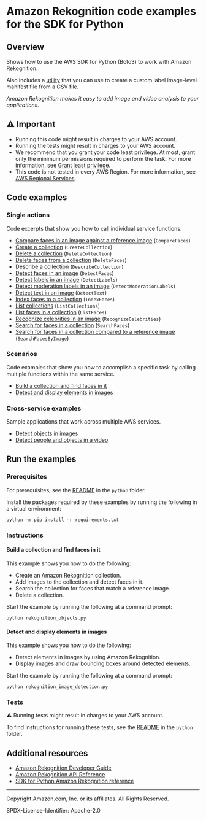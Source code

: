 <!--Generated by WRITEME on 2023-03-27 23:24:32.543073 (UTC)-->
# Amazon Rekognition code examples for the SDK for Python

## Overview

Shows how to use the AWS SDK for Python (Boto3) to work with Amazon Rekognition.

<!--custom.overview.start-->
Also includes a [utility](custom_labels_csv_to_manifest.py) that you can use to create a custom label image-level manifest 
file from a CSV file.
<!--custom.overview.end-->

*Amazon Rekognition makes it easy to add image and video analysis to your applications.*

## ⚠ Important

* Running this code might result in charges to your AWS account.
* Running the tests might result in charges to your AWS account.
* We recommend that you grant your code least privilege. At most, grant only the minimum permissions required to perform the task. For more information, see [Grant least privilege](https://docs.aws.amazon.com/IAM/latest/UserGuide/best-practices.html#grant-least-privilege).
* This code is not tested in every AWS Region. For more information, see [AWS Regional Services](https://aws.amazon.com/about-aws/global-infrastructure/regional-product-services).

<!--custom.important.start-->
<!--custom.important.end-->

## Code examples
### Single actions

Code excerpts that show you how to call individual service functions.

* [Compare faces in an image against a reference image](rekognition_image_detection.py#L105) (`CompareFaces`)
* [Create a collection](rekognition_collections.py#L271) (`CreateCollection`)
* [Delete a collection](rekognition_collections.py#L101) (`DeleteCollection`)
* [Delete faces from a collection](rekognition_collections.py#L234) (`DeleteFaces`)
* [Describe a collection](rekognition_collections.py#L79) (`DescribeCollection`)
* [Detect faces in an image](rekognition_image_detection.py#L86) (`DetectFaces`)
* [Detect labels in an image](rekognition_image_detection.py#L137) (`DetectLabels`)
* [Detect moderation labels in an image](rekognition_image_detection.py#L157) (`DetectModerationLabels`)
* [Detect text in an image](rekognition_image_detection.py#L180) (`DetectText`)
* [Index faces to a collection](rekognition_collections.py#L115) (`IndexFaces`)
* [List collections](rekognition_collections.py#L292) (`ListCollections`)
* [List faces in a collection](rekognition_collections.py#L147) (`ListFaces`)
* [Recognize celebrities in an image](rekognition_image_detection.py#L198) (`RecognizeCelebrities`)
* [Search for faces in a collection](rekognition_collections.py#L204) (`SearchFaces`)
* [Search for faces in a collection compared to a reference image](rekognition_collections.py#L169) (`SearchFacesByImage`)

### Scenarios

Code examples that show you how to accomplish a specific task by calling multiple
functions within the same service.

* [Build a collection and find faces in it](rekognition_objects.py) 
* [Detect and display elements in images](rekognition_image_detection.py) 

### Cross-service examples

Sample applications that work across multiple AWS services.

* [Detect objects in images](../../cross_service/photo_analyzer) 
* [Detect people and objects in a video](../../example_code/rekognition/rekognition_video_detection.py) 

## Run the examples

### Prerequisites


For prerequisites, see the [README](../../README.md#Prerequisites) in the `python` folder.


Install the packages required by these examples by running the following in a virtual environment:

```
python -m pip install -r requirements.txt
```


<!--custom.prerequisites.start-->
<!--custom.prerequisites.end-->

### Instructions


<!--custom.instructions.start-->
<!--custom.instructions.end-->


#### Build a collection and find faces in it

This example shows you how to do the following:

* Create an Amazon Rekognition collection.
* Add images to the collection and detect faces in it.
* Search the collection for faces that match a reference image.
* Delete a collection.

Start the example by running the following at a command prompt:

```
python rekognition_objects.py
```

<!--custom.scenarios.rekognition_Usage_FindFacesInCollection.start-->
<!--custom.scenarios.rekognition_Usage_FindFacesInCollection.end-->

#### Detect and display elements in images

This example shows you how to do the following:

* Detect elements in images by using Amazon Rekognition.
* Display images and draw bounding boxes around detected elements.

Start the example by running the following at a command prompt:

```
python rekognition_image_detection.py
```

<!--custom.scenarios.rekognition_Usage_DetectAndDisplayImage.start-->
<!--custom.scenarios.rekognition_Usage_DetectAndDisplayImage.end-->

### Tests

⚠ Running tests might result in charges to your AWS account.


To find instructions for running these tests, see the [README](../../README.md#Tests)
in the `python` folder.



<!--custom.tests.start-->
<!--custom.tests.end-->

## Additional resources

* [Amazon Rekognition Developer Guide](https://docs.aws.amazon.com/rekognition/latest/dg/what-is.html)
* [Amazon Rekognition API Reference](https://docs.aws.amazon.com/rekognition/latest/APIReference/Welcome.html)
* [SDK for Python Amazon Rekognition reference](https://boto3.amazonaws.com/v1/documentation/api/latest/reference/services/rekognition.html)

<!--custom.resources.start-->
<!--custom.resources.end-->

---

Copyright Amazon.com, Inc. or its affiliates. All Rights Reserved.

SPDX-License-Identifier: Apache-2.0
